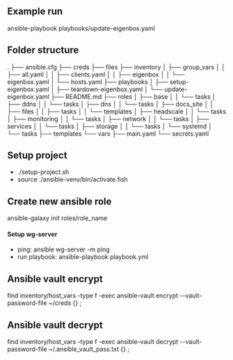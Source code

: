 ## Example run
ansible-playbook playbooks/update-eigenbox.yaml

## Folder structure
.
├── ansible.cfg
├── creds
├── files
├── inventory
│   ├── group_vars
│   │   ├── all.yaml
│   │   ├── clients.yaml
│   │   ├── eigenbox
│   │   └── eigenbox.yaml
│   └── hosts.yaml
├── playbooks
│   ├── setup-eigenbox.yaml
│   ├── teardown-eigenbox.yaml
│   └── update-eigenbox.yaml
├── README.md
├── roles
│   ├── base
│   │   └── tasks
│   ├── ddns
│   │   └── tasks
│   ├── dns
│   │   └── tasks
│   ├── docs_site
│   │   ├── files
│   │   ├── tasks
│   │   └── templates
│   ├── headscale
│   │   └── tasks
│   ├── monitoring
│   │   └── tasks
│   ├── network
│   │   └── tasks
│   ├── services
│   │   └── tasks
│   ├── storage
│   │   └── tasks
│   └── systemd
│       └── tasks
├── templates
└── vars
    ├── main.yaml
    └── secrets.yaml

## Setup project
- ./setup-project.sh
- source ./ansible-venv/bin/activate.fish

## Create new ansible role
ansible-galaxy init roles/role_name

#### Setup wg-server
- ping: ansible wg-server -m ping
- run playbook: ansible-playbook playbook.yml

## Ansible vault encrypt
find inventory/host_vars -type f -exec ansible-vault encrypt --vault-password-file ~/creds {} \;

## Ansible vault decrypt
find inventory/host_vars -type f -exec ansible-vault decrypt --vault-password-file ~/.ansible_vault_pass.txt {} \;
